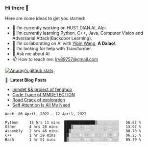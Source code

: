 ### Hi there 👋

<!--
**LRY89757/LRY89757** is a ✨ _special_ ✨ repository because its `README.md` (this file) appears on your GitHub profile.
-->
Here are some ideas to get you started:

- 🔭 I’m currently working on HUST.DIAN.AI, AIpi.
- 🌱 I’m currently learning Python, C++, Java, Computer Vision and Adversarial Attack(Backdoor Learning).
- 👯 I’m collaborating on AI with [Yibin Wang](https://github.com/flyleeee), **A Dalao**!.
- 🤔 I’m looking for help with Transformer.
- 💬 Ask me about AI
- 📫 How to reach me: lry89757@gmail.com
<!-- - 😄 Pronouns: ... -->
<!-- - ⚡ Fun fact: ... -->

[![Anurag's github stats](https://github-readme-stats.vercel.app/api?username=LRY89757)](https://github.com/anuraghazra/github-readme-stats)

📕 &nbsp;**Latest Blog Posts**
<!-- BLOG-POST-LIST:START -->
- [mmdet && project of fenghuo](https://lry89757.github.io/2021/11/09/mmdet-project-of-fenghuo/)
- [Code Trace of MMDETECTION](https://lry89757.github.io/2021/10/16/code-trace-of-mmdetection/)
- [Road Crack of exploration](https://lry89757.github.io/2021/10/04/lu-mian-lie-feng-shu-ju-ji-diao-yan/)
- [Self Attention Is All My Need](https://lry89757.github.io/2021/10/13/self-attention-is-all-my-need/)
<!-- - [God Mode in browsers: document.designMode = "on"](https://dev.to/gautamkrishnar/god-mode-in-browsers-document-designmode-on-2pmo) -->
<!-- BLOG-POST-LIST:END -->

<!--START_SECTION:waka-->
```text
Week: 06 April, 2022 - 12 April, 2022

Python     18 hrs 11 mins  ██████████████▒░░░░░░░░░░   56.87 % 
Other      4 hrs 28 mins   ███▒░░░░░░░░░░░░░░░░░░░░░   13.97 % 
Assembly   2 hrs 46 mins   ██▒░░░░░░░░░░░░░░░░░░░░░░   08.70 % 
C++        1 hr 59 mins    █▓░░░░░░░░░░░░░░░░░░░░░░░   06.25 % 
Bash       1 hr 51 mins    █▒░░░░░░░░░░░░░░░░░░░░░░░   05.79 % 
```
<!--END_SECTION:waka-->

